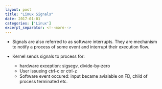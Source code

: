 ```yaml
---
layout: post
title: "Linux Signals"
date: 2017-01-01
categories: ['Linux']
excerpt_separator: <!--more-->
---
```



- Signals are also referred to as software interrupts. They are mechanism to notify a process of some event and interrupt their execution flow.

- Kernel sends signals to process for:
    - hardware exception: sigsegv, divide-by-zero
    - User issueing ctrl-c or ctrl-z
    - Software event occured: input became avialable on FD, child of process terminated etc.

    